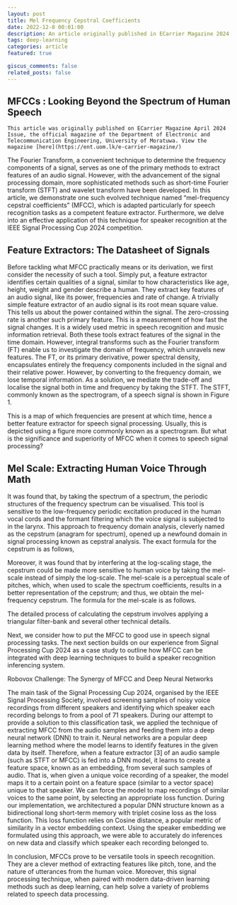 ```yaml
---
layout: post
title: Mel Frequency Cepstral Coefficients
date: 2022-12-8 00:01:00
description: An article originally published in ECarrier Magazine 2024 April Issue
tags: deep-learning
categories: article
featured: true

giscus_comments: false
related_posts: false
---
```


## MFCCs : Looking Beyond the Spectrum of Human Speech

`This article was originally published on ECarrier Magazine April 2024 Issue, the official magazine of the Department of Electronic and Telecommunication Engineering, University of Moratuwa. View the magazine [here](https://ent.uom.lk/e-carrier-magazine/) `


The Fourier Transform, a convenient technique to determine the frequency components of a signal, serves as one of the primary methods to extract features of an audio signal. However, with the advancement of the signal processing domain, more sophisticated methods such as short-time Fourier transform (STFT) and wavelet transform have been developed. In this article, we demonstrate one such evolved technique named “mel-frequency cepstral coefficients” (MFCC), which is adapted particularly for speech recognition tasks as a competent feature extractor. Furthermore, we delve into an effective application of this technique for speaker recognition at the IEEE Signal Processing Cup 2024 competition.

## Feature Extractors: The Datasheet of Signals

Before tackling what MFCC practically means or its derivation, we first consider the necessity of such a tool. Simply put, a feature extractor identifies certain qualities of a signal, similar to how characteristics like age, height, weight  and gender describe a human. They extract key features of an audio signal, like its power, frequencies and rate of change. A trivially simple feature extractor of an audio signal is its root mean square value. This tells us about the power contained within the signal. The zero-crossing rate is another such primary feature. This is a measurement of how fast the signal changes. It is a widely used metric in speech recognition and music information retrieval. Both these tools extract features of the signal in the time domain. However, integral transforms such as the Fourier transform (FT) enable us to investigate the domain of frequency, which unravels new features. The FT, or its primary derivative, power spectral density, encapsulates entirely the frequency components included in the signal and their relative power. However, by converting to the frequency domain, we lose temporal information. As a solution, we mediate the trade-off and localise the signal both in time and frequency by taking the STFT. The STFT, commonly known as the spectrogram, of a speech signal is shown in Figure 1.

This is a map of which frequencies are present at which time, hence a better feature extractor for speech signal processing. Usually, this is depicted using a figure more commonly known as a spectrogram. But what is the significance and superiority of MFCC when it comes to speech signal processing?

## Mel Scale: Extracting Human Voice Through Math

It was found that, by taking the spectrum of a spectrum, the periodic structures of the frequency spectrum can be visualised. This tool is sensitive to the low-frequency periodic excitation produced in the human vocal cords and the formant filtering which the voice signal is subjected to in the larynx. This approach to frequency domain analysis, cleverly named as the cepstrum (anagram for spectrum), opened up a newfound domain in signal processing known as cepstral analysis. The exact formula for the cepstrum is as follows,

Moreover, it was found that by interfering at the log-scaling stage, the cepstrum could be made more sensitive to human voice by taking the mel-scale instead of simply the log-scale. The mel-scale is a perceptual scale of pitches, which, when used to scale the spectrum coefficients, results in a better representation of the cepstrum; and thus, we obtain the mel-frequency cepstrum. The formula for the mel-scale is as follows.

The detailed process of calculating the cepstrum involves applying a triangular filter-bank and several other technical details.

Next, we consider how to put the MFCC to good use in speech signal processing tasks. The next section builds on our experience from Signal Processing Cup 2024 as a case study to outline how MFCC can be integrated with deep learning techniques to build a speaker recognition inferencing system.

Robovox Challenge: The Synergy of MFCC and Deep Neural Networks

The main task of the Signal Processing Cup 2024, organised by the IEEE Signal Processing Society, involved screening samples of noisy voice recordings from different speakers and identifying which speaker each recording belongs to from a pool of 71 speakers. During our attempt to provide a solution to this classification task, we applied the technique of extracting MFCC from the audio samples and feeding them into a deep neural network (DNN) to train it. Neural networks are a popular deep learning method where the model learns to identify features in the given data by itself. Therefore, when a feature extractor [3] of an audio sample (such as STFT or MFCC) is fed into a DNN model, it learns to create a feature space, known as an embedding, from several such samples of audio. That is, when given a unique voice recording of a speaker, the model maps it to a certain point on a feature space (similar to a vector space) unique to that speaker. We can force the model to map recordings of similar voices to the same point, by selecting an appropriate loss function. During our implementation, we architectured a popular DNN structure known as a bidirectional long short-term memory with triplet cosine loss as the loss function. This loss function relies on Cosine distance, a popular metric of similarity in a vector embedding context. Using the speaker embedding we formulated using this approach, we were able to accurately do inferences on new data and classify which speaker each recording belonged to. 

In conclusion, MFCCs prove to be versatile tools in speech recognition. They are a clever method of extracting features like pitch, tone, and the nature of utterances from the human voice. Moreover, this signal processing technique, when paired with modern data-driven learning methods such as deep learning, can help solve a variety of problems related to speech data processing.